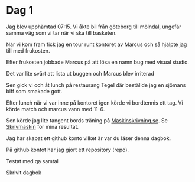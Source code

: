 # Dag 1

 Jag blev upphämtad 07:15. Vi åkte bil från göteborg till mölndal, ungefär samma väg som vi tar när vi ska till basketen.


 När vi kom fram fick jag en tour runt kontoret av Marcus och så hjälpte jag till med frukosten.


 Efter frukosten jobbade Marcus på att lösa en namn bug med visual studio.


 Det var lite svårt att lista ut buggen och Marcus blev irriterad

 
 Sen gick vi och åt lunch på restaurang Tegel där beställde jag en sjömans biff som smakade gott.


Efter lunch när vi var inne på kontoret igen körde vi bordtennis ett tag. Vi körde match och marcus vann med 11-6.
 

Sen körde jag lite tangent bords träning på [Maskinskrivning.se](https://maskinskrivning.se/).
Se [Skrivmaskin](../Skrivmaskin.md) för mina resultat.


Jag har skapat ett github konto vilket är var du läser denna dagbok.


På github kontot har jag gjort ett repository (repo).

Testat med qa samtal

Skrivit dagbok
